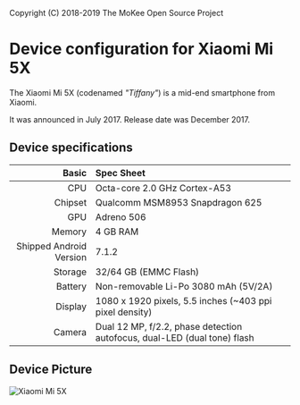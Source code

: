 Copyright (C) 2018-2019 The MoKee Open Source Project

Device configuration for Xiaomi Mi 5X
=========================================

The Xiaomi Mi 5X (codenamed _"Tiffany"_) is a mid-end smartphone from Xiaomi.

It was announced in July 2017. Release date was December 2017.

## Device specifications

Basic   | Spec Sheet
-------:|:-------------------------
CPU     | Octa-core 2.0 GHz Cortex-A53
Chipset | Qualcomm MSM8953 Snapdragon 625
GPU     | Adreno 506
Memory  | 4 GB RAM
Shipped Android Version | 7.1.2
Storage | 32/64 GB (EMMC Flash)
Battery | Non-removable Li-Po 3080 mAh (5V/2A)
Display | 1080 x 1920 pixels, 5.5 inches (~403 ppi pixel density)
Camera  | Dual 12 MP, f/2.2, phase detection autofocus, dual-LED (dual tone) flash

## Device Picture

![Xiaomi Mi 5X](http://i8.mifile.cn/a1/pms_1502273537.38376222!560x560.jpg "Xiaomi Mi 5X")
